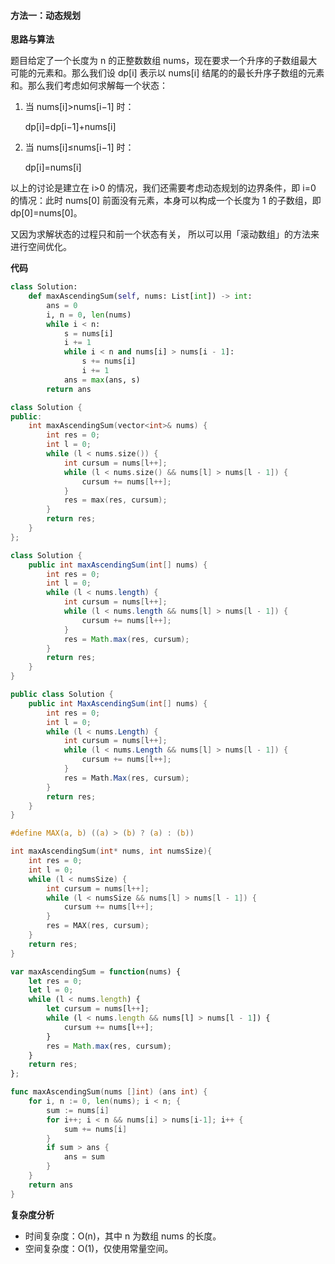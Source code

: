 ﻿#### [](https://leetcode.cn/problems/maximum-ascending-subarray-sum/solution/zui-da-sheng-xu-zi-shu-zu-he-by-leetcode-0q6v//#方法一：动态规划)方法一：动态规划

**思路与算法**

题目给定了一个长度为 n 的正整数数组 nums，现在要求一个升序的子数组最大可能的元素和。那么我们设 dp[i] 表示以 nums[i] 结尾的的最长升序子数组的元素和。那么我们考虑如何求解每一个状态：

1.  当 nums[i]>nums[i−1] 时：

    dp[i]=dp[i−1]+nums[i]

2.  当 nums[i]≤nums[i−1] 时：

    dp[i]=nums[i]


以上的讨论是建立在 i>0 的情况，我们还需要考虑动态规划的边界条件，即 i=0 的情况：此时 nums[0] 前面没有元素，本身可以构成一个长度为 1 的子数组，即 dp[0]=nums[0]。

又因为求解状态的过程只和前一个状态有关， 所以可以用「滚动数组」的方法来进行空间优化。

**代码**

```Python
class Solution:
    def maxAscendingSum(self, nums: List[int]) -> int:
        ans = 0
        i, n = 0, len(nums)
        while i < n:
            s = nums[i]
            i += 1
            while i < n and nums[i] > nums[i - 1]:
                s += nums[i]
                i += 1
            ans = max(ans, s)
        return ans

```

```C++
class Solution {
public:
    int maxAscendingSum(vector<int>& nums) {
        int res = 0;
        int l = 0;
        while (l < nums.size()) {
            int cursum = nums[l++];
            while (l < nums.size() && nums[l] > nums[l - 1]) {
                cursum += nums[l++];
            }
            res = max(res, cursum);
        }
        return res;
    }
};

```

```Java
class Solution {
    public int maxAscendingSum(int[] nums) {
        int res = 0;
        int l = 0;
        while (l < nums.length) {
            int cursum = nums[l++];
            while (l < nums.length && nums[l] > nums[l - 1]) {
                cursum += nums[l++];
            }
            res = Math.max(res, cursum);
        }
        return res;
    }
}

```

```C#
public class Solution {
    public int MaxAscendingSum(int[] nums) {
        int res = 0;
        int l = 0;
        while (l < nums.Length) {
            int cursum = nums[l++];
            while (l < nums.Length && nums[l] > nums[l - 1]) {
                cursum += nums[l++];
            }
            res = Math.Max(res, cursum);
        }
        return res;
    }
}

```

```C
#define MAX(a, b) ((a) > (b) ? (a) : (b))

int maxAscendingSum(int* nums, int numsSize){
    int res = 0;
    int l = 0;
    while (l < numsSize) {
        int cursum = nums[l++];
        while (l < numsSize && nums[l] > nums[l - 1]) {
            cursum += nums[l++];
        }
        res = MAX(res, cursum);
    }
    return res;
}

```

```JavaScript
var maxAscendingSum = function(nums) {
    let res = 0;
    let l = 0;
    while (l < nums.length) {
        let cursum = nums[l++];
        while (l < nums.length && nums[l] > nums[l - 1]) {
            cursum += nums[l++];
        }
        res = Math.max(res, cursum);
    }
    return res;
};

```

```Go
func maxAscendingSum(nums []int) (ans int) {
    for i, n := 0, len(nums); i < n; {
        sum := nums[i]
        for i++; i < n && nums[i] > nums[i-1]; i++ {
            sum += nums[i]
        }
        if sum > ans {
            ans = sum
        }
    }
    return ans
}

```

**复杂度分析**

-   时间复杂度：O(n)，其中 n 为数组 nums 的长度。
-   空间复杂度：O(1)，仅使用常量空间。
